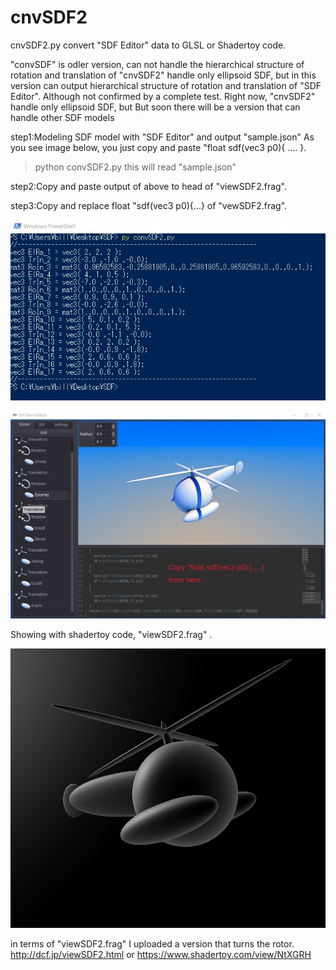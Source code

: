 # cnvSDF2

cnvSDF2.py convert "SDF Editor" data to GLSL or Shadertoy code.

"convSDF" is odler version, can not  handle the hierarchical structure of rotation and translation of 
"cnvSDF2" handle only ellipsoid SDF, but in this version can output  hierarchical structure of rotation and translation of "SDF Editor".
Although not confirmed by a complete test.
Right now, "cnvSDF2" handle only ellipsoid SDF, but But soon there will be a version that can handle other SDF models


step1:Modeling SDF model with "SDF Editor" and output "sample.json"
As you see image below, you just copy and paste "float sdf(vec3 p0){ .... }.

>python convSDF2.py
this will read "sample.json"

step2:Copy and paste output of above to head of "viewSDF2.frag".

step3:Copy and replace float "sdf(vec3 p0){...} of "vewSDF2.frag".

![alt text](https://github.com/ultrahamlet/cnvSDF2/blob/main/cnvSDF2Output.jpg?raw=true)


![alt text](https://github.com/ultrahamlet/cnvSDF2/blob/main/heli.jpg?raw=true)


Showing with shadertoy code, "viewSDF2.frag" .


![alt text](https://github.com/ultrahamlet/cnvSDF2/blob/main/shadertoy.png?raw=true)

in terms of "viewSDF2.frag"
I uploaded a version that turns the rotor.
http://dcf.jp/viewSDF2.html
or
https://www.shadertoy.com/view/NtXGRH

